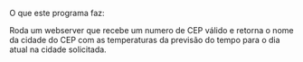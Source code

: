O que este programa faz:

Roda um webserver que recebe um numero de CEP válido e retorna o nome da cidade do CEP com as temperaturas da previsão do tempo para o dia atual na cidade solicitada.

